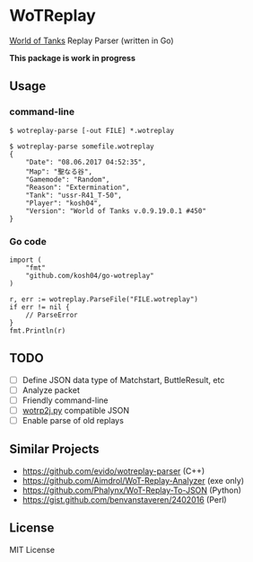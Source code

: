 # WoTReplay

[World of Tanks](https://worldoftanks.com/) Replay Parser (written in Go)

**This package is work in progress**

## Usage

### command-line

    $ wotreplay-parse [-out FILE] *.wotreplay

    $ wotreplay-parse somefile.wotreplay
    {
	    "Date": "08.06.2017 04:52:35",
	    "Map": "聖なる谷",
	    "Gamemode": "Random",
	    "Reason": "Extermination",
	    "Tank": "ussr-R41_T-50",
	    "Player": "kosh04",
	    "Version": "World of Tanks v.0.9.19.0.1 #450"
    }

### Go code

    import (
        "fmt"
    	"github.com/kosh04/go-wotreplay"
    )
    
    r, err := wotreplay.ParseFile("FILE.wotreplay")
    if err != nil {
        // ParseError
    }
    fmt.Println(r)


## TODO

- [ ] Define JSON data type of Matchstart, ButtleResult, etc
- [ ] Analyze packet
- [ ] Friendly command-line
- [ ] [wotrp2j.py](https://github.com/Phalynx/WoT-Replay-To-JSON) compatible JSON
- [ ] Enable parse of old replays

## Similar Projects

- https://github.com/evido/wotreplay-parser (C++)
- https://github.com/Aimdrol/WoT-Replay-Analyzer (exe only)
- https://github.com/Phalynx/WoT-Replay-To-JSON (Python)
- https://gist.github.com/benvanstaveren/2402016 (Perl)

## License

MIT License
